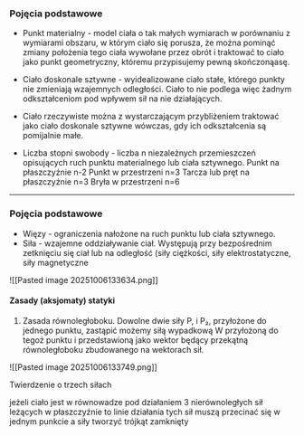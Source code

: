 ### Pojęcia podstawowe
- Punkt materialny - model ciała o tak małych wymiarach w porównaniu z wymiarami obszaru, w którym ciało się porusza, że można pominąć zmiany położenia tego ciała wywołane przez obrót i traktować to ciało jako punkt geometryczny, któremu przypisujemy pewną skończonąasę.
  
- Ciało doskonale sztywne - wyidealizowane ciało stałe, którego punkty nie zmieniają wzajemnych odległości. Ciało to nie podlega więc żadnym odkształceniom pod wpływem sił na nie działających.

- Ciało rzeczywiste można z wystarczającym przybliżeniem traktować jako ciało doskonale sztywne wówczas, gdy ich odkształcenia są pomijalnie małe.

- Liczba stopni swobody - liczba n niezależnych przemieszczeń opisujących ruch punktu materialnego lub ciała sztywnego.
  Punkt na płaszczyźnie n-2
  Punkt w przestrzeni n=3
  Tarcza lub pręt na płaszczyźnie n=3
  Bryła w przestrzeni n=6
---

### Pojęcia podstawowe

- Więzy - ograniczenia nałożone na ruch punktu lub ciała sztywnego.
- Siła - wzajemne oddziaływanie ciał. Występują przy bezpośrednim zetknięciu się ciał lub na odległość (siły ciężkości, siły elektrostatyczne, siły magnetyczne

![[Pasted image 20251006133634.png]]

#### Zasady (aksjomaty) statyki

1. Zasada równoległoboku. Dowolne dwie siły P, i P₂, przyłożone do jednego punktu, zastąpić możemy siłą wypadkową W przyłożoną do tegoż punktu i przedstawioną jako wektor będący przekątną równoległoboku zbudowanego na wektorach sił.

![[Pasted image 20251006133749.png]]


Twierdzenie o trzech siłach

jeżeli ciało jest w równowadze pod działaniem 3 nierównoległych sił leżących w płaszczyźnie to linie działania tych sił muszą przecinać się w jednym punkcie a siły tworzyć trójkąt zamknięty